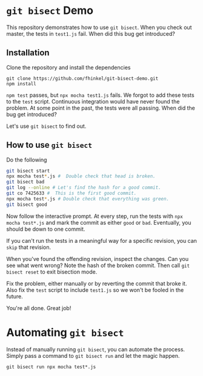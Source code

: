 # `git bisect` Demo

This repository demonstrates how to use `git bisect`.
When you check out master, the tests in `test1.js` fail.
When did this bug get introduced?

## Installation

Clone the repository and install the dependencies
```shell 
git clone https://github.com/fhinkel/git-bisect-demo.git
npm install
```

`npm test`
passes, but `npx mocha test1.js` fails. We forgot to
add these tests to the `test` script. Continuous
integration would have never found the problem.
At some point in the past, the tests were all passing. When did the bug get introduced?

Let's use `git bisect` to find out.

## How to use `git bisect`

Do the following

```bash
git bisect start
npx mocha test*.js #  Double check that head is broken.
git bisect bad
git log --online # Let's find the hash for a good commit.
git co 7425633 #  This is the first good commit.
npx mocha test*.js # Double check that everything was green.
git bisect good
```

Now follow the interactive prompt. At every step, run the tests with `npx mocha test*.js` and mark the commit as either `good` or `bad`. Eventually, you should be down to one commit.

If you can't run the tests in a meaningful way for a specific revision, you can `skip` that revision.

When you've found the offending revision, inspect the changes. Can you see what went wrong? Note the hash of the broken commit. Then call `git bisect reset` to exit bisection mode.

Fix the problem, either manually or by reverting the commit that broke it. Also fix the `test` script to include `test1.js` so we won't be fooled in the future.

You're all done. Great job!

# Automating `git bisect`
Instead of manually running `git bisect`, you can automate the process. Simply
pass a command to `git bisect run` and let the magic happen.

```shell
git bisect run npx mocha test*.js
```
